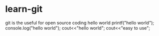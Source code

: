 # learn-git
git is the useful for open source coding
hello world
printf("hello world");
console.log("hello world");
cout<<"hello world";
cout<<"easy to use";
